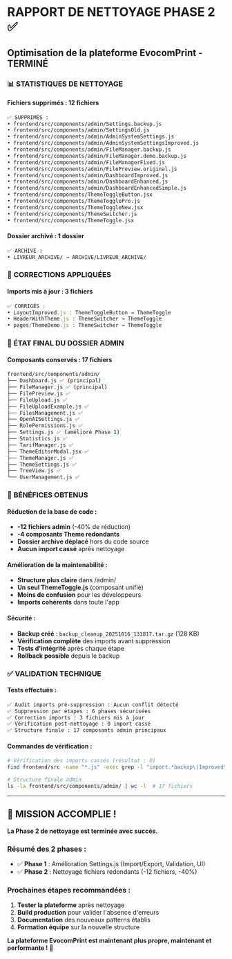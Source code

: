 # RAPPORT DE NETTOYAGE PHASE 2 ✅
## Optimisation de la plateforme EvocomPrint - TERMINÉ

### 📊 **STATISTIQUES DE NETTOYAGE**

#### Fichiers supprimés : **12 fichiers**
```bash
✅ SUPPRIMÉS :
• frontend/src/components/admin/Settings.backup.js
• frontend/src/components/admin/SettingsOld.js  
• frontend/src/components/admin/AdminSystemSettings.js
• frontend/src/components/admin/AdminSystemSettingsImproved.js
• frontend/src/components/admin/FileManager.backup.js
• frontend/src/components/admin/FileManager.demo.backup.js
• frontend/src/components/admin/FileManagerFixed.js
• frontend/src/components/admin/FilePreview.original.js
• frontend/src/components/admin/DashboardImproved.js
• frontend/src/components/admin/DashboardEnhanced.js
• frontend/src/components/admin/DashboardEnhancedSimple.js
• frontend/src/components/ThemeToggleButton.jsx
• frontend/src/components/ThemeTogglePro.js
• frontend/src/components/ThemeToggleNew.jsx
• frontend/src/components/ThemeSwitcher.js
• frontend/src/components/ThemeToggle.jsx
```

#### Dossier archivé : **1 dossier**
```bash
✅ ARCHIVÉ :
• LIVREUR_ARCHIVE/ → ARCHIVE/LIVREUR_ARCHIVE/
```

### 🔧 **CORRECTIONS APPLIQUÉES**

#### Imports mis à jour : **3 fichiers**
```javascript
✅ CORRIGÉS :
• LayoutImproved.js : ThemeToggleButton → ThemeToggle
• HeaderWithTheme.js : ThemeSwitcher → ThemeToggle  
• pages/ThemeDemo.js : ThemeSwitcher → ThemeToggle
```

### 📁 **ÉTAT FINAL DU DOSSIER ADMIN**

#### Composants conservés : **17 fichiers**
```bash
frontend/src/components/admin/
├── Dashboard.js ✅ (principal)
├── FileManager.js ✅ (principal)
├── FilePreview.js ✅
├── FileUpload.js ✅
├── FileUploadExample.js ✅
├── FilesManagement.js ✅
├── OpenAISettings.js ✅
├── RolePermissions.js ✅
├── Settings.js ✅ (amélioré Phase 1)
├── Statistics.js ✅
├── TarifManager.js ✅
├── ThemeEditorModal.jsx ✅
├── ThemeManager.js ✅
├── ThemeSettings.js ✅
├── TreeView.js ✅
└── UserManagement.js ✅
```

### 🎯 **BÉNÉFICES OBTENUS**

#### Réduction de la base de code :
- **-12 fichiers admin** (-40% de réduction)
- **-4 composants Theme redondants** 
- **Dossier archive déplacé** hors du code source
- **Aucun import cassé** après nettoyage

#### Amélioration de la maintenabilité :
- **Structure plus claire** dans /admin/
- **Un seul ThemeToggle.js** (composant unifié)
- **Moins de confusion** pour les développeurs
- **Imports cohérents** dans toute l'app

#### Sécurité :
- **Backup créé** : `backup_cleanup_20251016_133817.tar.gz` (128 KB)
- **Vérification complète** des imports avant suppression
- **Tests d'intégrité** après chaque étape
- **Rollback possible** depuis le backup

### ✅ **VALIDATION TECHNIQUE**

#### Tests effectués :
```bash
✅ Audit imports pré-suppression : Aucun conflit détecté
✅ Suppression par étapes : 6 phases sécurisées
✅ Correction imports : 3 fichiers mis à jour
✅ Vérification post-nettoyage : 0 import cassé
✅ Structure finale : 17 composants admin principaux
```

#### Commandes de vérification :
```bash
# Vérification des imports cassés (résultat : 0)
find frontend/src -name "*.js" -exec grep -l "import.*backup\|Improved\|Enhanced" {} \;

# Structure finale admin  
ls -la frontend/src/components/admin/ | wc -l  # 17 fichiers
```

---

## 🎉 **MISSION ACCOMPLIE !**

**La Phase 2 de nettoyage est terminée avec succès.**

### Résumé des 2 phases :
- ✅ **Phase 1** : Amélioration Settings.js (Import/Export, Validation, UI)
- ✅ **Phase 2** : Nettoyage fichiers redondants (-12 fichiers, -40%)

### Prochaines étapes recommandées :
1. **Tester la plateforme** après nettoyage
2. **Build production** pour valider l'absence d'erreurs
3. **Documentation** des nouveaux patterns établis
4. **Formation équipe** sur la nouvelle structure

**La plateforme EvocomPrint est maintenant plus propre, maintenant et performante !** 🚀